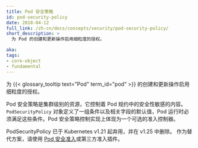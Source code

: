 ```yaml
---
title: Pod 安全策略
id: pod-security-policy
date: 2018-04-12
full_link: /zh-cn/docs/concepts/security/pod-security-policy/
short_description: >
  为 Pod 的创建和更新操作启用细粒度的授权。

aka:
tags:
- core-object
- fundamental
---
```



为 {{< glossary_tooltip text="Pod" term_id="pod" >}} 的创建和更新操作启用细粒度的授权。



Pod 安全策略是集群级别的资源，它控制着 Pod 规约中的安全性敏感的内容。
`PodSecurityPolicy` 对象定义了一组条件以及相关字段的默认值，Pod
运行时必须满足这些条件。Pod 安全策略控制实现上体现为一个可选的准入控制器。

PodSecurityPolicy 已于 Kubernetes v1.21 起弃用，并在 v1.25 中删除。
作为替代方案，请使用 [Pod 安全准入](/zh-cn/docs/concepts/security/pod-security-admission/)或第三方准入插件。

